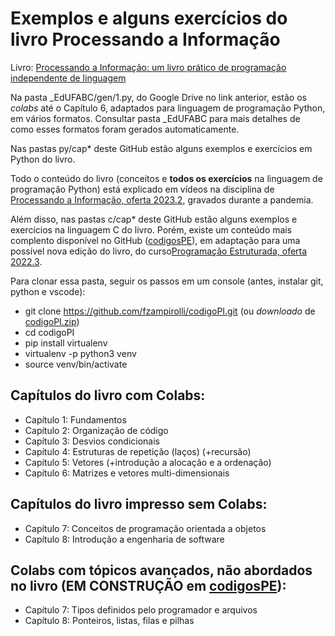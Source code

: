 # Exemplos e alguns exercícios do livro Processando a Informação

Livro: [Processando a Informação: um livro prático de programação independente de linguagem](https://editora.ufabc.edu.br/matematica-e-ciencias-da-computacao/58-processando-a-informacao)

Na pasta _EdUFABC/gen/1.py, do Google Drive no link anterior, estão os *colabs* até o Capítulo 6, adaptados para linguagem de programação Python, em vários formatos. Consultar pasta _EdUFABC para mais detalhes de como esses formatos foram gerados automaticamente.

Nas pastas py/cap* deste GitHub estão alguns exemplos e exercícios em Python do livro. 

Todo o conteúdo do livro (conceitos e **todos os exercícios** na linguagem de programação Python) está explicado em vídeos na disciplina de [Processando a Informação, oferta 2023.2](https://sites.google.com/site/fzampirolli/pi-2023-2), gravados durante a pandemia.

Além disso, nas pastas c/cap* deste GitHub estão alguns exemplos e exercícios na linguagem C do livro. Porém, existe um conteúdo mais complento disponível no GitHub ([codigosPE](https://github.com/fzampirolli/codigosPE)), em adaptação para uma possível nova edição do livro, do curso[Programação Estruturada, oferta 2022.3](https://sites.google.com/site/fzampirolli/pe-2022-3).

Para clonar essa pasta, seguir os passos em um console (antes, instalar git, python e vscode):
* git clone https://github.com/fzampirolli/codigoPI.git (ou *downloado* de [codigoPI.zip](https://github.com/fzampirolli/codigoPI/archive/refs/heads/master.zip))
* cd codigoPI
* pip install virtualenv
* virtualenv -p python3 venv
* source venv/bin/activate

## Capítulos do livro com Colabs:

* Capítulo 1: Fundamentos
* Capítulo 2: Organização de código
* Capítulo 3: Desvios condicionais
* Capítulo 4: Estruturas de repetição (laços) (+recursão)
* Capítulo 5: Vetores (+introdução a alocação e a ordenação)
* Capítulo 6: Matrizes e vetores multi-dimensionais 

## Capítulos do livro impresso sem Colabs:

* Capítulo 7: Conceitos de programação orientada a objetos
* Capítulo 8: Introdução a engenharia de software

## Colabs com tópicos avançados, não abordados no livro (EM CONSTRUÇÃO em [codigosPE](https://github.com/fzampirolli/codigosPE)):

* Capítulo 7: Tipos definidos pelo programador e arquivos
* Capítulo 8: Ponteiros, listas, filas e pilhas